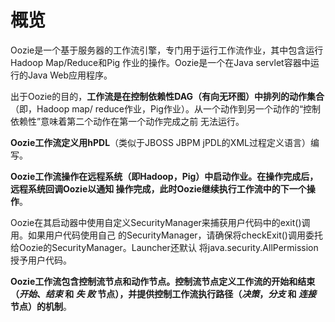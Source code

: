 概览
================================================================================
Oozie是一个基于服务器的工作流引擎，专门用于运行工作流作业，其中包含运行Hadoop Map/Reduce和Pig
作业的操作。Oozie是一个在Java servlet容器中运行的Java Web应用程序。

出于Oozie的目的，**工作流是在控制依赖性DAG（有向无环图）中排列的动作集合**（即，Hadoop map/
reduce作业，Pig作业）。从一个动作到另一个动作的“控制依赖性”意味着第二个动作在第一个动作完成之前
无法运行。

**Oozie工作流定义用hPDL**（类似于JBOSS JBPM jPDL的XML过程定义语言）编写。

**Oozie工作流操作在远程系统（即Hadoop，Pig）中启动作业。在操作完成后，远程系统回调Oozie以通知
操作完成，此时Oozie继续执行工作流中的下一个操作**。

Oozie在其启动器中使用自定义SecurityManager来捕获用户代码中的exit()调用。如果用户代码使用自己
的SecurityManager，请确保将checkExit()调用委托给Oozie的SecurityManager。Launcher还默认
将java.security.AllPermission授予用户代码。

**Oozie工作流包含控制流节点和动作节点。控制流节点定义工作流的开始和结束（*开始*、*结束* 和 *失
败* 节点），并提供控制工作流执行路径（*决策*，*分支* 和 *连接* 节点）的机制**。

